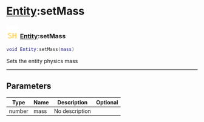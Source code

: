 # [Entity](../entity/README.md):setMass

### <img src="../../.gitbook/assets/shared.png" width="32" height="32" /> [Entity](../entity/README.md):setMass

```lua
void Entity:setMass(mass)
```

Sets the entity physics mass<br>

-----------------
## Parameters

| Type   | Name | Description | Optional |
| ------ | ---- | ----------- | -------: |
| number | mass | No description |   |
